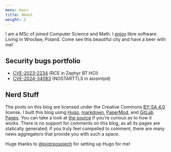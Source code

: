 ```yaml
---
menu: main
title: About
weight: 2
---
```


I am a MSc of joined Computer Science and Math.
I [enjoy](https://github.com/Arusekk#js-contribution-activity) libre software.
Living in Wrocław, Poland.
Come see this beautiful city and have a beer with me!

## Security bugs portfolio

* [CVE-2023-2234](https://github.com/zephyrproject-rtos/zephyr/security/advisories/GHSA-jcx5-3v9g-xf9j) (RCE in Zephyr BT HCI)
* [CVE-2024-34083](https://github.com/aio-libs/aiosmtpd/security/advisories/GHSA-wgjv-9j3q-jhg8) (NOSTARTTLS in aiosmtpd)

## Nerd Stuff

The posts on this blog are licensed under the Creative Commons [BY-SA 4.0](https://creativecommons.org/licenses/by-sa/4.0/) license.
I built this blog using [Hugo](https://gohugo.io),
[markdown](https://en.wikipedia.org/wiki/Markdown),
[PaperMod](https://git.io/hugopapermod),
and [GitLab Pages](https://docs.gitlab.com/ee/user/project/pages/).
You can take a look at [the source](https://github.com/Arusekk/arusekk.github.io) if you’re curious as to how it works.
There is no support for comments on this blog, as all its pages are statically generated;
if you truly feel compelled to comment, there are many news aggregators that provide you with such a space.

Huge thanks to [\@piotrpospiech](https://github.com/piotrpospiech) for setting up Hugo for me!

